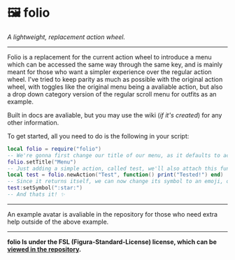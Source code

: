 # 🖼️ folio
_A lightweight, replacement action wheel._

---
Folio is a replacement for the current action wheel to introduce a menu which can be accessed the same way through the same key, and is mainly meant for those who want a simpler experience over the regular action wheel. I've tried to keep parity as much as possible with the original action wheel, with toggles like the original menu being a avaliable action, but also a drop down category version of the regular scroll menu for outfits as an example.

Built in docs are avaliable, but you may use the wiki (_if it's created_) for any other information.

To get started, all you need to do is the following in your script:
```lua
local folio = require("folio")
-- We're gonna first change our title of our menu, as it defaults to acitons
folio.setTitle("Menu")
-- Just adding a simple action, called test, we'll also attach this function to it so it does something specific when we run it.
local test = folio.newAction("Test", function() print("Tested!") end)
-- Since it returns itself, we can now change its symbol to an emoji, or one of our textures as it'll appear next to it!
test:setSymbol(":star:")
-- And thats it! ✨
```

---
An example avatar is avaliable in the repository for those who need extra help outside of the above example.

---
**folio Is under the FSL (Figura-Standard-License) license, which can be [viewed in the repository](https://github.com/tivvo/folio/LICENSE.md).**
